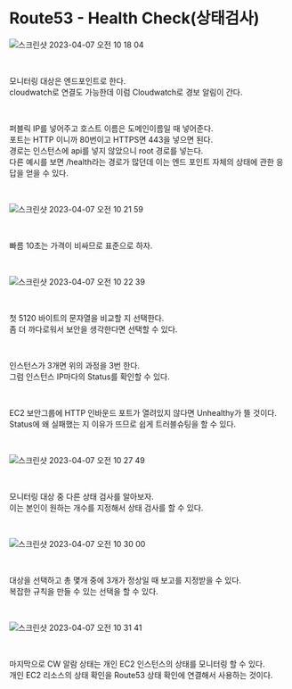 # Route53 - Health Check(상태검사)

![스크린샷 2023-04-07 오전 10 18 04](https://user-images.githubusercontent.com/81137234/230521015-ef54aa07-17d7-4a31-80cd-01066c1f2ff0.png)

<br>

모니터링 대상은 엔드포인트로 한다.  
cloudwatch로 연결도 가능한데 이럼 Cloudwatch로 경보 알림이 간다.  

<br>

퍼블릭 IP를 넣어주고 호스트 이름은 도메인이름일 때 넣어준다.  
포트는 HTTP 이니까 80번이고 HTTPS면 443을 넣으면 된다.  
경로는 인스턴스에 api를 넣지 않았으니 root 경로를 넣는다.  
다른 예시를 보면 /health라는 경로가 많던데 이는 엔드 포인트 자체의 상태에 관한 응답을 얻을 수 있다.

<br>

![스크린샷 2023-04-07 오전 10 21 59](https://user-images.githubusercontent.com/81137234/230521357-4db57d0a-043e-42c3-9ba3-2ea674f574f6.png)

<br>

빠름 10초는 가격이 비싸므로 표준으로 하자.

<br>

![스크린샷 2023-04-07 오전 10 22 39](https://user-images.githubusercontent.com/81137234/230521426-4046ec83-6546-40b9-9234-5b52da3e5472.png)

<br>

첫 5120 바이트의 문자열을 비교할 지 선택한다.  
좀 더 까다로워서 보안을 생각한다면 선택할 수 있다.

<br>

인스턴스가 3개면 위의 과정을 3번 한다.  
그럼 인스턴스 IP마다의 Status를 확인할 수 있다.

<br>

EC2 보안그룹에 HTTP 인바운드 포트가 열려있지 않다면 Unhealthy가 뜰 것이다.  
Status에 왜 실패했는 지 이유가 뜨므로 쉽게 트러블슈팅을 할 수 있다.

<br>

![스크린샷 2023-04-07 오전 10 27 49](https://user-images.githubusercontent.com/81137234/230521882-e5d87fb6-35c8-4932-957b-95fd72eb7737.png)

<br>

모니터링 대상 중 다른 상태 검사를 알아보자.  
이는 본인이 원하는 개수를 지정해서 상태 검사를 할 수 있다.

<br>

![스크린샷 2023-04-07 오전 10 30 00](https://user-images.githubusercontent.com/81137234/230522112-c262be7c-f0d0-4ced-ab05-8aad63bca8ff.png)

<br>

대상을 선택하고 총 몇개 중에 3개가 정상일 때 보고를 지정받을 수 있다.  
복잡한 규칙을 만들 수 있는 선택을 할 수 있다.

<br>

![스크린샷 2023-04-07 오전 10 31 41](https://user-images.githubusercontent.com/81137234/230522298-67c26b7e-78b0-40e1-9706-9f935cbcc269.png)

<br>

마지막으로 CW 알람 상태는 개인 EC2 인스턴스의 상태를 모니터링 할 수 있다.  
개인 EC2 리소스의 상태 확인을 Route53 상태 확인에 연결해서 사용하는 것이다.

<br>



